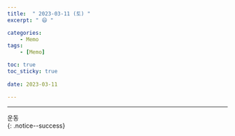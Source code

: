 ```yaml
---
title:  " 2023-03-11 (토) "
excerpt: " 😄 "

categories:
    - Memo
tags:
    - [Memo]

toc: true
toc_sticky: true
 
date: 2023-03-11

---
```

- - -
<!-- 약 -->
운동  
{: .notice--success}

<!-- {: .notice}
{: .notice--primary}
{: .notice--info}
{: .notice--warnig}
{: .notice--success}
{: .notice--danger} 
😄 😐 
-->